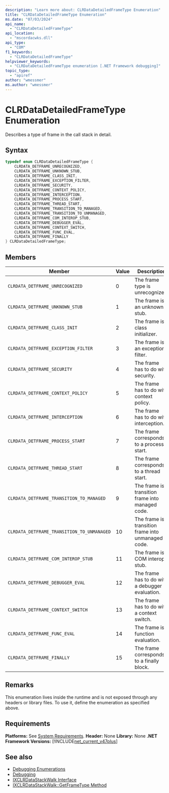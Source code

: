```yaml
---
description: "Learn more about: CLRDataDetailedFrameType Enumeration"
title: "CLRDataDetailedFrameType Enumeration"
ms.date: "07/03/2024"
api_name:
  - "CLRDataDetailedFrameType"
api_location:
  - "mscordacwks.dll"
api_type:
  - "COM"
f1_keywords:
  - "CLRDataDetailedFrameType"
helpviewer_keywords:
  - "CLRDataDetailedFrameType enumeration [.NET Framework debugging]"
topic_type:
  - "apiref"
author: "wmessmer"
ms.author: "wmessmer"
---
```

# CLRDataDetailedFrameType Enumeration

Describes a type of frame in the call stack in detail.

## Syntax

```cpp
typedef enum CLRDataDetailedFrameType {
    CLRDATA_DETFRAME_UNRECOGNIZED,
    CLRDATA_DETFRAME_UNKNOWN_STUB,
    CLRDATA_DETFRAME_CLASS_INIT,
    CLRDATA_DETFRAME_EXCEPTION_FILTER,
    CLRDATA_DETFRAME_SECURITY,
    CLRDATA_DETFRAME_CONTEXT_POLICY,
    CLRDATA_DETFRAME_INTERCEPTION,
    CLRDATA_DETFRAME_PROCESS_START,
    CLRDATA_DETFRAME_THREAD_START,
    CLRDATA_DETFRAME_TRANSITION_TO_MANAGED,
    CLRDATA_DETFRAME_TRANSITION_TO_UNMANAGED,
    CLRDATA_DETFRAME_COM_INTEROP_STUB,
    CLRDATA_DETFRAME_DEBUGGER_EVAL,
    CLRDATA_DETFRAME_CONTEXT_SWITCH,
    CLRDATA_DETFRAME_FUNC_EVAL,
    CLRDATA_DETFRAME_FINALLY
} CLRDataDetailedFrameType;
```

## Members

|Member|Value|Description|
|------------|-----------------|-----------------|
|`CLRDATA_DETFRAME_UNRECOGNIZED`|0|The frame type is unrecognized.|
|`CLRDATA_DETFRAME_UNKNOWN_STUB`|1|The frame is an unknown stub.|
|`CLRDATA_DETFRAME_CLASS_INIT`|2|The frame is a class initializer.|
|`CLRDATA_DETFRAME_EXCEPTION_FILTER`|3|The frame is an exception filter.|
|`CLRDATA_DETFRAME_SECURITY`|4|The frame has to do with security.|
|`CLRDATA_DETFRAME_CONTEXT_POLICY`|5|The frame has to do with context policy.|
|`CLRDATA_DETFRAME_INTERCEPTION`|6|The frame has to do with interception.|
|`CLRDATA_DETFRAME_PROCESS_START`|7|The frame corresponds to a process start.|
|`CLRDATA_DETFRAME_THREAD_START`|8|The frame corresponds to a thread start.|
|`CLRDATA_DETFRAME_TRANSITION_TO_MANAGED`|9|The frame is a transition frame into managed code.|
|`CLRDATA_DETFRAME_TRANSITION_TO_UNMANAGED`|10|The frame is a transition frame into unmanaged code.|
|`CLRDATA_DETFRAME_COM_INTEROP_STUB`|11|The frame is a COM interop stub.|
|`CLRDATA_DETFRAME_DEBUGGER_EVAL`|12|The frame has to do with a debugger evaluation.|
|`CLRDATA_DETFRAME_CONTEXT_SWITCH`|13|The frame has to do with a context switch.|
|`CLRDATA_DETFRAME_FUNC_EVAL`|14|The frame is a function evaluation.|
|`CLRDATA_DETFRAME_FINALLY`|15|The frame corresponds to a finally block.|

## Remarks

This enumeration lives inside the runtime and is not exposed through any headers or library files. To use it, define the enumeration as specified above.

## Requirements

**Platforms:** See [System Requirements](../../get-started/system-requirements.md).
**Header:** None
**Library:** None
**.NET Framework Versions:** [!INCLUDE[net_current_v47plus](../../../../includes/net-current-v47plus.md)]

## See also

- [Debugging Enumerations](debugging-enumerations.md)
- [Debugging](index.md)
- [IXCLRDataStackWalk Interface](ixclrdatastackwalk-interface.md)
- [IXCLRDataStackWalk::GetFrameType Method](ixclrdatastackwalk-getframetype-method.md)
